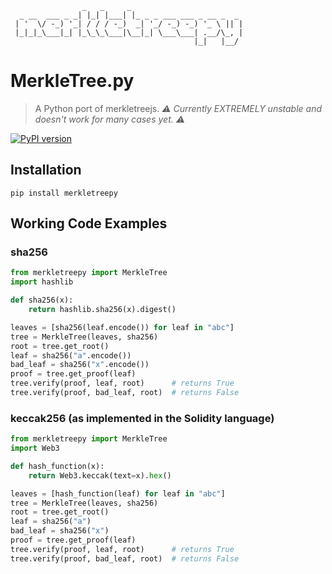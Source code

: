 ```
                _   _     _
  _ __  ___ _ _| |_| |___| |_ _ _ ___ ___ _ __ _  _
 | '  \/ -_) '_| / / / -_)  _| '_/ -_) -_) '_ \ || |
 |_|_|_\___|_| |_\_\_\___|\__|_| \___\___| .__/\_, |
                                         |_|   |__/
```

# MerkleTree.py

> A Python port of merkletreejs. _:warning: Currently EXTREMELY unstable and doesn't work for many cases yet. :warning:_

[![PyPI version](https://badge.fury.io/py/merkletreepy.svg)](https://badge.fury.io/py/merkletreepy)

## Installation

```
pip install merkletreepy
```

## Working Code Examples

### sha256

```py
from merkletreepy import MerkleTree
import hashlib

def sha256(x):
    return hashlib.sha256(x).digest()

leaves = [sha256(leaf.encode()) for leaf in "abc"]
tree = MerkleTree(leaves, sha256)
root = tree.get_root()
leaf = sha256("a".encode())
bad_leaf = sha256("x".encode())
proof = tree.get_proof(leaf)
tree.verify(proof, leaf, root)      # returns True
tree.verify(proof, bad_leaf, root)  # returns False
```

### keccak256 (as implemented in the Solidity language)

```py
from merkletreepy import MerkleTree
import Web3

def hash_function(x):
    return Web3.keccak(text=x).hex()

leaves = [hash_function(leaf) for leaf in "abc"]
tree = MerkleTree(leaves, sha256)
root = tree.get_root()
leaf = sha256("a")
bad_leaf = sha256("x")
proof = tree.get_proof(leaf)
tree.verify(proof, leaf, root)      # returns True
tree.verify(proof, bad_leaf, root)  # returns False
```

